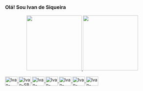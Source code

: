##

### Olá! Sou Ivan de Siqueira


<div align="center">
  <a href="https://github.com/ivandesiqueira">
  <img height="180em" src="https://github-readme-stats.vercel.app/api?username=ivandesiqueira&show_icons=true&theme=dark&include_all_commits=true&count_private=true"/>
  <img height="180em" src="https://github-readme-stats.vercel.app/api/top-langs/?username=ivandesiqueira&layout=compact&langs_count=7&theme=dark"/>
</div>
  
  <div style="display: inline_block"><br>
  <img align="center" alt="Ivan-Java" height="30" width="40"
src="https://cdn.jsdelivr.net/gh/devicons/devicon/icons/java/java-original.svg">
  <img align="center" alt="Ivan-SB" height="30" width="40"
src="https://cdn.jsdelivr.net/gh/devicons/devicon/icons/spring/spring-original.svg">
  <img align="center" alt="Ivan-PSQL" height="30" width="40" src="https://cdn.jsdelivr.net/gh/devicons/devicon/icons/postgresql/postgresql-original.svg">
  <img align="center" alt="Ivan-ORACLE" height="30" width="40" 
src="https://cdn.jsdelivr.net/gh/devicons/devicon/icons/oracle/oracle-original.svg">
  <img align="center" alt="Ivan-TOMCAT" height="30" width="40" 
src="https://cdn.jsdelivr.net/gh/devicons/devicon/icons/tomcat/tomcat-original.svg">
    <img align="center" alt="Ivan-TOMCAT" height="30" width="40" 
src="https://cdn.jsdelivr.net/gh/devicons/devicon/icons/git/git-original.svg">
    <img align="center" alt="Ivan-TOMCAT" height="30" width="40" 
src="https://cdn.jsdelivr.net/gh/devicons/devicon/icons/heroku/heroku-original.svg">

</div>
  
  ##
  
